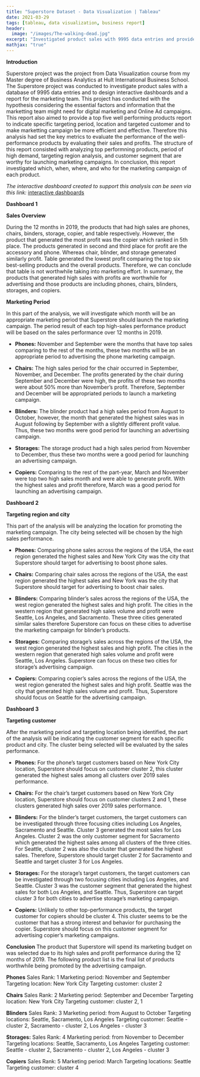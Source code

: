 ```yaml
---
title: "Superstore Dataset - Data Visualization | Tableau"
date: 2021-03-29
tags: [tableau, data visualization, business report]
header:
  image: "/images/The-walking-dead.jpg"
excerpt: "Investigated product sales with 9995 data entries and provided a business report to indicate specific targeting period, location and targeted customer of well performing products aimming to create efficient and effective marketing campaigns."
mathjax: "true"
---
```


**Introduction**

Superstore project was the project from Data Visualization course from my Master degree of Business Analytics at Hult International Business School. The Superstore project was conducted to investigate product sales with a database of 9995 data entries and to design interactive dashboards and a report for the marketing team. This project has conducted with the hypothesis considering the essential factors and information that the marketting team might need for digital marketing and Online Ad campaigns. This report also aimed to provide a top five well performing products report to indicate specific targeting period, location and targeted customer and to make marketting campaign be more efficient and effective. Therefore this analysis had set the key metrics to evaluate the performance of the well-performance products by evaluating their sales and profits. The structure of this report consisted with analyzing top performning products, period of high demand, targeting region analysis, and customer segment that are worthy for launching marketing campaigns. In conclusion, this report investigated which, when, where, and who for the marketing campaign of each product.

*The interactive dashboard created to support this analysis can be seen via this link:*
[interactive dashboards](https://public.tableau.com/app/profile/romchalee.aunsakulsaeree/viz/Superstore_analysis_/SuperstoreAnalysis)

**Dashboard 1**

**Sales Overview**

During the 12 months in 2019, the products that had high sales are phones, chairs, binders, storage, copier, and table respectively. However, the product that generated the most profit was the copier which ranked in 5th place. The products generated in second and third place for profit are the accessory and phone. Whereas chair, blinder, and storage generated similarly profit. Table generated the lowest profit comparing the top six best-selling products and the overall products. Therefore, we can conclude that table is not worthwhile taking into marketing effort. In summary, the products that generated high sales with profits are worthwhile for advertising and those products are including phones, chairs, blinders, storages, and copiers. 

**Marketing Period**

In this part of the analysis, we will investigate which month will be an appropriate marketing period that Superstore should launch the marketing campaign. The period result of each top high-sales performance product will be based on the sales performance over 12 months in 2019.

- **Phones:** November and September were the months that have top sales comparing to the rest of the months, these two months will be an appropriate period to advertising the phone marketing campaign. 

- **Chairs:** The high sales period for the chair occurred in September, November, and December. The profits generated by the chair during September and December were high, the profits of these two months were about 50% more than November’s profit. Therefore, September and December will be appropriated periods to launch a marketing campaign.

- **Blinders:**  The blinder product had a high sales period from August to October, however, the month that generated the highest sales was in August following by September with a slightly different profit value. Thus, these two months were good period for launching an advertising campaign.

- **Storages:** The storage product had a high sales period from November to December, thus these two months were a good period for launching an advertising campaign.

- **Copiers:** Comparing to the rest of the part-year, March and November were top two high sales month and were able to generate profit. With the highest sales and profit therefore, March was a good period for launching an advertising campaign.

**Dashboard 2**

**Targeting region and city**

This part of the analysis will be analyzing the location for promoting the marketing campaign. The city being selected will be chosen by the high sales performance.

- **Phones:** Comparing phone sales across the regions of the USA, the east region generated the highest sales and New York City was the city that Superstore should target for advertising to boost phone sales.

- **Chairs:** Comparing chair sales across the regions of the USA, the east region generated the highest sales and New York was the city that Superstore should target for advertising to boost chair sales.

- **Blinders:** Comparing blinder’s sales across the regions of the USA, the west region generated the highest sales and high profit. The cities in the western region that generated high sales volume and profit were Seattle, Los Angeles, and Sacramento. These three cities generated similar sales therefore Superstore can focus on these cities to advertise the marketing campaign for blinder’s products.

- **Storages:** Comparing storage’s sales across the regions of the USA, the west region generated the highest sales and high profit. The cities in the western region that generated high sales volume and profit were Seattle, Los Angeles. Superstore can focus on these two cities for storage’s advertising campaign.

- **Copiers:**  Comparing copier’s sales across the regions of the USA, the west region generated the highest sales and high profit. Seattle was the city that generated high sales volume and profit. Thus, Superstore should focus on Seattle for the advertising campaign.

**Dashboard 3**

**Targeting customer**

After the marketing period and targeting location being identified, the part of the analysis will be indicating the customer segment for each specific product and city. The cluster being selected will be evaluated by the sales performance.

- **Phones:** For the phone’s target customers based on New York City location, Superstore should focus on customer cluster 2, this cluster generated the highest sales among all clusters over 2019 sales performance.

- **Chairs:** For the chair’s target customers based on New York City location, Superstore should focus on customer clusters 2 and 1, these clusters generated high sales over 2019 sales performance.

- **Blinders:** For the blinder’s target customers, the target customers can be investigated through three focusing cities including Los Angeles, Sacramento and Seattle. Cluster 3 generated the most sales for Los Angeles. Cluster 2 was the only customer segment for Sacramento which generated the highest sales among all clusters of the three cities. For Seattle, cluster 2 was also the cluster that generated the highest sales. Therefore, Superstore should target cluster 2 for Sacramento and Seattle and target cluster 3 for Los Angeles.

- **Storages:** For the storage’s target customers, the target customers can be investigated through two focusing cities including Los Angeles, and Seattle. Cluster 3 was the customer segment that generated the highest sales for both Los Angeles, and Seattle. Thus, Superstore can target cluster 3 for both cities to advertise storage’s marketing campaign.

- **Copiers:** Unlikely to other top-performance products, the target customer for copiers should be cluster 4. This cluster seems to be the customer that has a strong interest and behavior for purchasing the copier. Superstore should focus on this customer segment for advertising copier’s marketing campaigns.

**Conclusion**
The product that Superstore will spend its marketing budget on was selected due to its high sales and profit performance during the 12 months of 2019. The following product list is the final list of products worthwhile being promoted by the advertising campaign.

**Phones**
Sales Rank: 1
Marketing period: November and September 
Targeting location: New York City
Targeting customer: cluster 2

**Chairs**
Sales Rank: 2
Marketing period: September and December 
Targeting location: New York City
Targeting customer: cluster 2, 1

**Blinders**
Sales Rank: 3
Marketing period: from August to October
Targeting locations: Seattle, Sacramento, Los Angeles
Targeting customer: Seattle - cluster 2, Sacramento - cluster 2, Los Angeles - cluster 3

**Storages:**
Sales Rank: 4
Marketing period: from November to December
Targeting locations: Seattle, Sacramento, Los Angeles
Targeting customer: Seattle - cluster 2, Sacramento - cluster 2, Los Angeles - cluster 3

**Copiers**
Sales Rank: 5
Marketing period: March
Targeting locations: Seattle
Targeting customer: cluster 4

